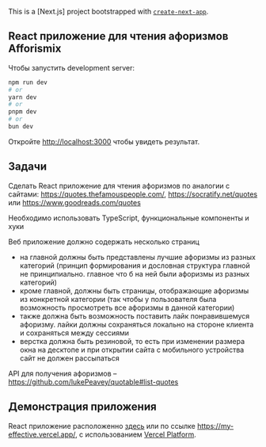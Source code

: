This is a [Next.js] project bootstrapped with [`create-next-app`](https://github.com/vercel/next.js/tree/canary/packages/create-next-app).

## React приложение для чтения афоризмов Afforismix

Чтобы запустить development server:

```bash
npm run dev
# or
yarn dev
# or
pnpm dev
# or
bun dev
```

Откройте [http://localhost:3000](http://localhost:3000) чтобы увидеть результат.

## Задачи

Сделать React приложение для чтения афоризмов по аналогии с сайтами: https://quotes.thefamouspeople.com/, https://socratify.net/quotes или https://www.goodreads.com/quotes

Необходимо использовать TypeScript, функциональные компоненты и хуки

Веб приложение должно содержать несколько страниц

-   на главной должны быть представлены лучшие афоризмы из разных категорий (принцип формирования и дословная структура главной не принципиально. главное что б на ней были афоризмы из разных категорий)
-   кроме главной, должны быть страницы, отображающие афоризмы из конкретной категории (так чтобы у пользователя была возможность просмотреть все афоризмы в данной категории)
-   также должна быть возможность поставить лайк понравившемуся афоризму. лайки должны сохраняться локально на стороне клиента и сохраняться между сессиями
-   верстка должна быть резиновой, то есть при изменении размера окна на десктопе и при открытии сайта с мобильного устройства сайт не должен рассыпаться

API для получения афоризмов – https://github.com/lukePeavey/quotable#list-quotes

## Демонстрация приложения

React приложение расположенно [здесь](https://my-effective.vercel.app/) или по ссылке https://my-effective.vercel.app/, с использованием [Vercel Platform](https://vercel.com/new?utm_medium=default-template&filter=next.js&utm_source=create-next-app&utm_campaign=create-next-app-readme).
